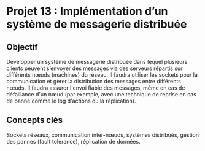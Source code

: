 # Projet 13 : Implémentation d’un système de messagerie distribuée

## Objectif
Développer un système de messagerie distribuée dans lequel plusieurs clients peuvent s’envoyer des messages via des serveurs répartis sur différents nœuds (machines) du réseau. Il faudra utiliser les sockets pour la communication et gèrer la distribution des messages entre différents nœuds. Il faudra assurer l'envoi fiable des messages, même en cas de défaillance d'un nœud (par exemple, avec une technique de reprise en cas de panne comme le log d'actions ou la réplication).

## Concepts clés
Sockets réseaux, communication inter-nœuds, systèmes distribués, gestion des pannes (fault tolerance), réplication de données.

